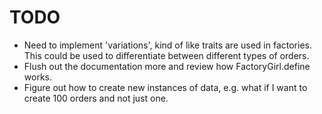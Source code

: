 TODO
====

* Need to implement 'variations', kind of like traits are used in factories.  This could be used to differentiate between different types of orders.
* Flush out the documentation more and review how FactoryGirl.define works.
* Figure out how to create new instances of data, e.g. what if I want to create 100 orders and not just one.
